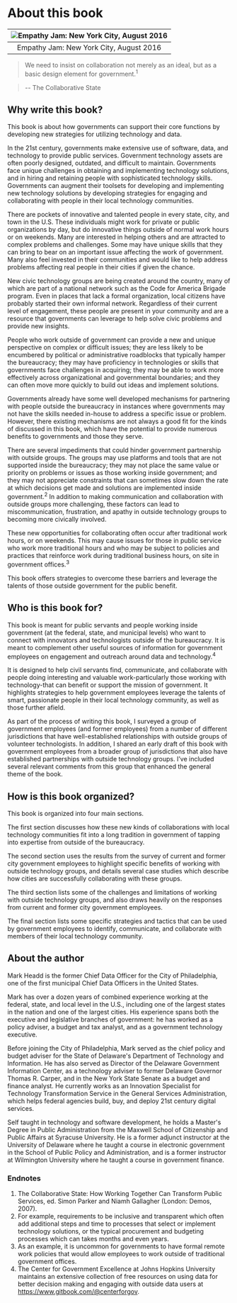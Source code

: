 # About this book
| ![Empathy Jam: New York City, August 2016](https://raw.githubusercontent.com/mheadd/how-to-talk-to-civic-hackers/master/images/empathy_jam.jpg) | 
|:---:|
| Empathy Jam: New York City, August 2016 

>We need to insist on collaboration not merely as an ideal, but as a basic design element for government.<sup>1</sup>

> -- The Collaborative State 

## Why write this book?

This book is about how governments can support their core functions by developing new strategies for utilizing technology and data.

In the 21st century, governments make extensive use of software, data, and technology to provide public services. Government technology assets are often poorly designed, outdated, and difficult to maintain. Governments face unique challenges in obtaining and implementing technology solutions, and in hiring and retaining people with sophisticated technology skills. Governments can augment their toolsets for developing and implementing new technology solutions by developing strategies for engaging and collaborating with people in their local technology communities.

There are pockets of innovative and talented people in every state, city, and town in the U.S. These individuals might work for private or public organizations by day, but do innovative things outside of normal work hours or on weekends. Many are interested in helping others and are attracted to complex problems and challenges. Some may have unique skills that they can bring to bear on an important issue affecting the work of government. Many also feel invested in their communities and would like to help address problems affecting real people in their cities if given the chance. 

New civic technology groups are being created around the country, many of which are part of a national network such as the Code for America Brigade program. Even in places that lack a formal organization, local citizens have probably started their own informal network. Regardless of their current level of engagement, these people are present in your community and are a resource that governments can leverage to help solve civic problems and provide new insights.

People who work outside of government can provide a new and unique perspective on complex or difficult issues; they are less likely to be encumbered by political or administrative roadblocks that typically hamper the bureaucracy; they may have proficiency in technologies or skills that governments face challenges in acquiring; they may be able to work more effectively across organizational and governmental boundaries; and they can often move more quickly to build out ideas and implement solutions. 

Governments already have some well developed mechanisms for partnering with people outside the bureaucracy in instances where governments may not have the skills needed in-house to address a specific issue or problem. However, there existing mechanisms are not always a good fit for the kinds of discussed in this book, which have the potential to provide numerous benefits to governments and those they serve.

There are several impediments that could hinder government partnership with outside groups. The groups may use platforms and tools that are not supported inside the bureaucracy; they may not place the same value or priority on problems or issues as those working inside government; and they may not appreciate constraints that can sometimes slow down the rate at which decisions get made and solutions are implemented inside government.<sup>2</sup> In addition to making communication and collaboration with outside groups more challenging, these factors can lead to miscommunication, frustration, and apathy in outside technology groups to becoming more civically involved.

These new opportunities for collaborating often occur after traditional work hours, or on weekends. This may cause issues for those in public service who work more traditional hours and who may be subject to policies and practices that reinforce work during traditional business hours, on site in government offices.<sup>3</sup>

This book offers strategies to overcome these barriers and leverage the talents of those outside government for the public benefit.

## Who is this book for?

This book is meant for public servants and people working inside government (at the federal, state, and municipal levels) who want to connect with innovators and technologists outside of the bureaucracy. It is meant to complement other useful sources of information for government employees on engagement and outreach around data and technology.<sup>4</sup>

It is designed to help civil servants find, communicate, and collaborate with people doing interesting and valuable work-particularly those working with technology-that can benefit or support the mission of government. It highlights strategies to help government employees leverage the talents of smart, passionate people in their local technology community, as well as those further afield.

As part of the process of writing this book, I surveyed a group of government employees (and former employees) from a number of different jurisdictions that have well-established relationships with outside groups of volunteer technologists. In addition, I shared an early draft of this book with government employees from a broader group of jurisdictions that also have established partnerships with outside technology groups. I’ve included several relevant comments from this group that enhanced the general theme of the book.

## How is this book organized?

This book is organized into four main sections.

The first section discusses how these new kinds of collaborations with local technology communities fit into a long tradition in government of tapping into expertise from outside of the bureaucracy.

The second section uses the results from the survey of current and former city government employees to highlight specific benefits of working with outside technology groups, and details several case studies which describe how cities are successfully collaborating with these groups.

The third section lists some of the challenges and limitations of working with outside technology groups, and also draws heavily on the responses from current and former city government employees.

The final section lists some specific strategies and tactics that can be used by government employees to identify, communicate, and collaborate with members of their local technology community.

## About the author

Mark Headd is the former Chief Data Officer for the City of Philadelphia, one of the first municipal Chief Data Officers in the United States.

Mark has over a dozen years of combined experience working at the federal, state, and local level in the U.S., including one of the largest states in the nation and one of the largest cities. His experience spans both the executive and legislative branches of government: he has worked as a policy adviser, a budget and tax analyst, and as a government technology executive.

Before joining the City of Philadelphia, Mark served as the chief policy and budget adviser for the State of Delaware's Department of Technology and Information. He has also served as Director of the Delaware Government Information Center, as a technology adviser to former Delaware Governor Thomas R. Carper, and in the New York State Senate as a budget and finance analyst. He currently works as an Innovation Specialist for Technology Transformation Service in the General Services Administration, which helps federal agencies build, buy, and deploy 21st century digital services.

Self taught in technology and software development, he holds a Master's Degree in Public Administration from the Maxwell School of Citizenship and Public Affairs at Syracuse University. He is a former adjunct instructor at the University of Delaware where he taught a course in electronic government in the School of Public Policy and Administration, and is a former instructor at Wilmington University where he taught a course in government finance.

### Endnotes

1. The Collaborative State: How Working Together Can Transform Public Services, ed. Simon Parker and Niamh Gallagher (London: Demos, 2007). 
2. For example, requirements to be inclusive and transparent which often add additional steps and time to processes that select or implement technology solutions, or the typical procurement and budgeting processes which can takes months and even years.
3. As an example, it is uncommon for governments to have formal remote work policies that would allow employees to work outside of traditional government offices.
4. The Center for Government Excellence at Johns Hopkins University maintains an extensive collection of free resources on using data for better decision making and engaging with outside data users at https://www.gitbook.com/@centerforgov. 

